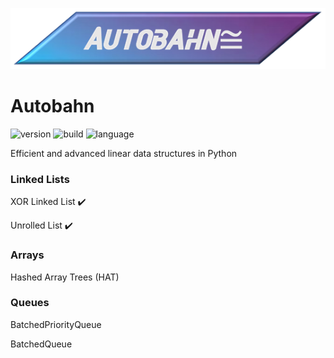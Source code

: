 ![alt text](https://github.com/Fennec2000GH/Autobahn/blob/master/logo.png)


# Autobahn
![version](https://img.shields.io/badge/version-0.0.1-blue)
![build](https://img.shields.io/badge/build-In%20Progress-yellow)
![language](https://img.shields.io/badge/language-python3-purple)
 
 Efficient and advanced linear data structures in Python
 
 **<h3>Linked Lists</h3>**
 
 XOR Linked List :heavy_check_mark:

 
 Unrolled List :heavy_check_mark:

**<h3>Arrays</h3>**

Hashed Array Trees (HAT)
 
**<h3>Queues</h3>**

BatchedPriorityQueue

BatchedQueue
